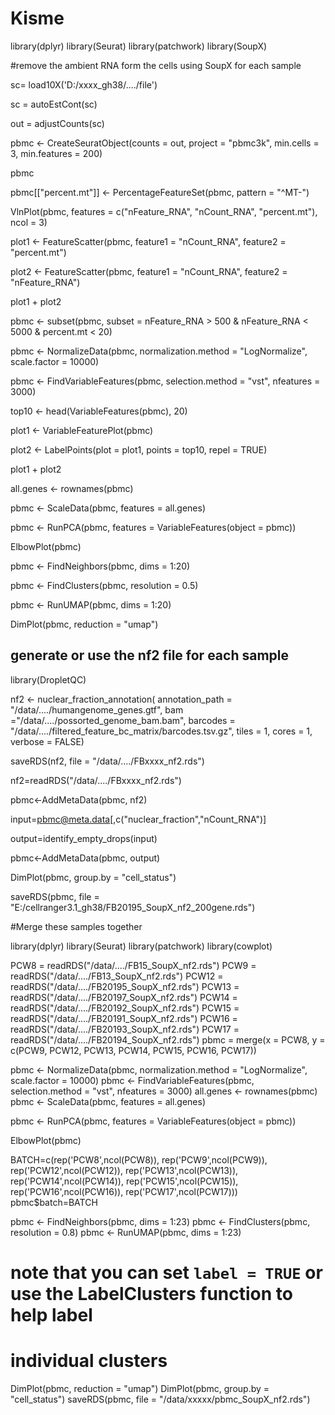 # Kisme

library(dplyr)
library(Seurat)
library(patchwork)
library(SoupX)

#remove the ambient RNA form the cells using SoupX for each sample

sc= load10X('D:/xxxx_gh38/..../file')

sc = autoEstCont(sc)

out = adjustCounts(sc)

pbmc <- CreateSeuratObject(counts = out, project = "pbmc3k", min.cells = 3, min.features = 200)

pbmc

pbmc[["percent.mt"]] <- PercentageFeatureSet(pbmc, pattern = "^MT-")

VlnPlot(pbmc, features = c("nFeature_RNA", "nCount_RNA", "percent.mt"), ncol = 3)

plot1 <- FeatureScatter(pbmc, feature1 = "nCount_RNA", feature2 = "percent.mt")

plot2 <- FeatureScatter(pbmc, feature1 = "nCount_RNA", feature2 = "nFeature_RNA")

plot1 + plot2

pbmc <- subset(pbmc, subset = nFeature_RNA > 500 & nFeature_RNA < 5000 & percent.mt < 20)

pbmc <- NormalizeData(pbmc, normalization.method = "LogNormalize", scale.factor = 10000)

pbmc <- FindVariableFeatures(pbmc, selection.method = "vst", nfeatures = 3000)

top10 <- head(VariableFeatures(pbmc), 20)

plot1 <- VariableFeaturePlot(pbmc)

plot2 <- LabelPoints(plot = plot1, points = top10, repel = TRUE)

plot1 + plot2

all.genes <- rownames(pbmc)

pbmc <- ScaleData(pbmc, features = all.genes)

pbmc <- RunPCA(pbmc, features = VariableFeatures(object = pbmc))

ElbowPlot(pbmc)

pbmc <- FindNeighbors(pbmc, dims = 1:20)

pbmc <- FindClusters(pbmc, resolution = 0.5)

pbmc <- RunUMAP(pbmc, dims = 1:20)

DimPlot(pbmc, reduction = "umap")

## generate or use the nf2 file for each sample

library(DropletQC)

nf2 <- nuclear_fraction_annotation(
  annotation_path = "/data/..../humangenome_genes.gtf",
  bam ="/data/..../possorted_genome_bam.bam",
  barcodes = "/data/..../filtered_feature_bc_matrix/barcodes.tsv.gz",
  tiles = 1, cores = 1, verbose = FALSE)

saveRDS(nf2, file = "/data/..../FBxxxx_nf2.rds")


nf2=readRDS("/data/..../FBxxxx_nf2.rds")

pbmc<-AddMetaData(pbmc, nf2)


input=pbmc@meta.data[,c("nuclear_fraction","nCount_RNA")]

output=identify_empty_drops(input)

pbmc<-AddMetaData(pbmc, output)

DimPlot(pbmc, group.by = "cell_status")

saveRDS(pbmc, file = "E:/cellranger3.1_gh38/FB20195_SoupX_nf2_200gene.rds")


#Merge these samples together

library(dplyr)
library(Seurat)
library(patchwork)
library(cowplot)

PCW8 = readRDS("/data/..../FB15_SoupX_nf2.rds")
PCW9 = readRDS("/data/..../FB13_SoupX_nf2.rds")
PCW12 = readRDS("/data/..../FB20195_SoupX_nf2.rds")
PCW13 = readRDS("/data/..../FB20197_SoupX_nf2.rds")
PCW14 = readRDS("/data/..../FB20192_SoupX_nf2.rds")
PCW15 = readRDS("/data/..../FB20191_SoupX_nf2.rds")
PCW16 = readRDS("/data/..../FB20193_SoupX_nf2.rds")
PCW17 = readRDS("/data/..../FB20194_SoupX_nf2.rds")
pbmc = merge(x = PCW8, y = c(PCW9, PCW12, PCW13, PCW14, PCW15, PCW16, PCW17))

pbmc <- NormalizeData(pbmc, normalization.method = "LogNormalize", scale.factor = 10000)
pbmc <- FindVariableFeatures(pbmc, selection.method = "vst", nfeatures = 3000)
all.genes <- rownames(pbmc)
pbmc <- ScaleData(pbmc, features = all.genes)

pbmc <- RunPCA(pbmc, features = VariableFeatures(object = pbmc))

ElbowPlot(pbmc)

BATCH=c(rep('PCW8',ncol(PCW8)),
        rep('PCW9',ncol(PCW9)),
        rep('PCW12',ncol(PCW12)),
        rep('PCW13',ncol(PCW13)),
        rep('PCW14',ncol(PCW14)),
        rep('PCW15',ncol(PCW15)),
        rep('PCW16',ncol(PCW16)), 
        rep('PCW17',ncol(PCW17)))
pbmc$batch=BATCH

pbmc <- FindNeighbors(pbmc, dims = 1:23)
pbmc <- FindClusters(pbmc, resolution = 0.8)
pbmc <- RunUMAP(pbmc, dims = 1:23)
# note that you can set `label = TRUE` or use the LabelClusters function to help label
# individual clusters
DimPlot(pbmc, reduction = "umap")
DimPlot(pbmc, group.by = "cell_status")
saveRDS(pbmc, file = "/data/xxxxx/pbmc_SoupX_nf2.rds")
